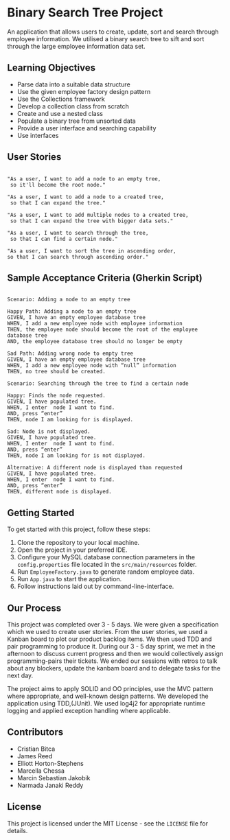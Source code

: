# Binary Search Tree Project

An application that allows users to create, update, sort and search through employee information. We utilised a binary search tree to sift and sort through the large employee information data set.

## Learning Objectives

* Parse data into a suitable data structure
* Use the given employee factory design pattern
* Use the Collections framework
* Develop a collection class from scratch
* Create and use a nested class
* Populate a binary tree from unsorted data
* Provide a user interface and searching capability
* Use interfaces

## User Stories

```

"As a user, I want to add a node to an empty tree,
 so it'll become the root node." 

"As a user, I want to add a node to a created tree,
 so that I can expand the tree." 

"As a user, I want to add multiple nodes to a created tree,
 so that I can expand the tree with bigger data sets." 

"As a user, I want to search through the tree,
 so that I can find a certain node." 

"As a user, I want to sort the tree in ascending order, 
so that I can search through ascending order."

```

## Sample Acceptance Criteria (Gherkin Script)

```

Scenario: Adding a node to an empty tree

Happy Path: Adding a node to an empty tree
GIVEN, I have an empty employee database tree
WHEN, I add a new employee node with employee information
THEN, the employee node should become the root of the employee database tree
AND, the employee database tree should no longer be empty

Sad Path: Adding wrong node to empty tree
GIVEN, I have an empty employee database tree
WHEN, I add a new employee node with “null” information
THEN, no tree should be created.

Scenario: Searching through the tree to find a certain node

Happy: Finds the node requested.
GIVEN, I have populated tree.
WHEN, I enter  node I want to find.
AND, press “enter”
THEN, node I am looking for is displayed.

Sad: Node is not displayed.
GIVEN, I have populated tree.
WHEN, I enter  node I want to find.
AND, press “enter”
THEN, node I am looking for is not displayed.

Alternative: A different node is displayed than requested
GIVEN, I have populated tree.
WHEN, I enter  node I want to find.
AND, press “enter”
THEN, different node is displayed.

```

## Getting Started

To get started with this project, follow these steps:

1. Clone the repository to your local machine.
2. Open the project in your preferred IDE.
3. Configure your MySQL database connection parameters in the `config.properties` file located in the `src/main/resources` folder.
4. Run `EmployeeFactory.java` to generate random employee data.
5. Run `App.java` to start the application.
6. Follow instructions laid out by command-line-interface.

##  Our Process

This project was completed over 3 - 5 days. We were given a specification which we used to create user stories. From the user stories, we used a Kanban board to plot our product backlog items. We then used TDD and pair programming to produce it. During our 3 - 5 day sprint, we met in the afternoon to discuss current progress and then we would collectively assign programming-pairs their tickets. We ended our sessions with retros to talk about any blockers, update the kanbam board and to delegate tasks for the next day.

The project aims to apply SOLID and OO principles, use the MVC pattern where appropriate, and well-known design patterns. We developed the application using TDD,(JUnit). We used log4j2 for appropriate runtime logging and applied exception handling where applicable.

## Contributors

* Cristian Bitca
* James Reed
* Elliott Horton-Stephens
* Marcella Chessa
* Marcin Sebastian Jakobik
* Narmada Janaki Reddy

## License

This project is licensed under the MIT License - see the `LICENSE` file for details.
